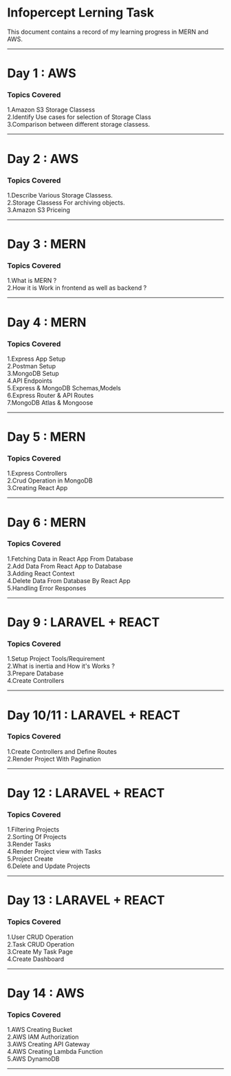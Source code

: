 # Infopercept Lerning Task
This document contains a record of my learning progress in MERN and AWS.
<hr>
<h1>Day 1 : AWS</h1>
<h3>Topics Covered</h3>
  1.Amazon S3 Storage Classess<br>
  2.Identify Use cases for selection of Storage Class<br>
  3.Comparison between different storage classess.<br>
<hr>
<h1>Day 2 : AWS</h1>
<h3>Topics Covered</h3>
  1.Describe Various Storage Classess.<br>
  2.Storage Classess For archiving objects.<br>
  3.Amazon S3 Priceing
<hr>
<h1>Day 3 : MERN</h1>
<h3>Topics Covered</h3>
  1.What is MERN ?<br>
  2.How it is Work in frontend as well as backend ?
<hr>
<h1>Day 4 : MERN</h1>
<h3>Topics Covered</h3>
  1.Express App Setup<br>
  2.Postman Setup<br>
  3.MongoDB Setup<br>
  4.API Endpoints<br>
  5.Express & MongoDB Schemas,Models<br>
  6.Express Router & API Routes<br>
  7.MongoDB Atlas & Mongoose<br>
<hr>
<h1>Day 5 : MERN</h1>
<h3>Topics Covered</h3>
  1.Express Controllers<br>
  2.Crud Operation in MongoDB<br>
  3.Creating React App
<hr>
<h1>Day 6 : MERN</h1>
<h3>Topics Covered</h3>
  1.Fetching Data in React App From Database<br>
  2.Add Data From React App to Database  <br>
  3.Adding React Context<br>
  4.Delete Data From Database By React App<br>
  5.Handling Error Responses
<hr>
<h1>Day 9 : LARAVEL + REACT</h1>
<h3>Topics Covered</h3>
  1.Setup Project Tools/Requirement<br>
  2.What is inertia and How it's Works ?<br>
  3.Prepare Database<br>
  4.Create Controllers<br>
<hr>
<h1>Day 10/11 : LARAVEL + REACT</h1>
<h3>Topics Covered</h3>
  1.Create Controllers and Define Routes<br>
  2.Render Project With Pagination<br>
<hr>
<h1>Day 12 : LARAVEL + REACT</h1>
<h3>Topics Covered</h3>
  1.Filtering Projects<br>
  2.Sorting Of Projects<br>
  3.Render Tasks<br>
  4.Render Project view with Tasks<br>
  5.Project Create<br>
  6.Delete and Update Projects<br>
<hr>
<h1>Day 13 : LARAVEL + REACT</h1>
<h3>Topics Covered</h3>
  1.User CRUD Operation<br>
  2.Task CRUD Operation<br>
  3.Create My Task Page<br>
  4.Create Dashboard<br>
<hr>
<h1>Day 14 : AWS</h1>
<h3>Topics Covered</h3>
  1.AWS Creating Bucket<br>
  2.AWS IAM Authorization<br>
  3.AWS Creating API Gateway<br>
  4.AWS Creating Lambda Function<br>
  5.AWS DynamoDB<br>
<hr>
